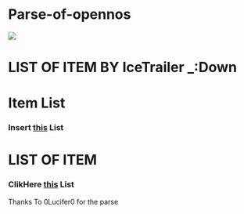 # Parse-of-opennos #


[<img src="https://cdn.nekos.life/neko/neko209.jpg">](https://discord.gg/C8sZb33)

# LIST OF ITEM BY IceTrailer _:Down #

<strong><h1>Item List</h1></strong>
<h3>Insert <a href="https://nostaleids.lima-city.de/items.html">this</a> List</h3>

# LIST OF ITEM
<h3>ClikHere <a href="https://friends111.nostale.club/list/">this</a> List</h3>

Thanks To 0Lucifer0 for the parse